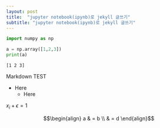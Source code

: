 ```yaml
---
layout: post
title:  "jupyter notebook(ipynb)로 jekyll 글쓰기"
subtitle: "jupyter notebook(ipynb)로 jekyll 글쓰기"
---
```


```python
import numpy as np
```
 

```python
a = np.array([1,2,3])
print(a)
```

    [1 2 3]


Markdown TEST

- Here
    - Here

$x_i + \epsilon = 1$

$$\begin{align} a & = b \\ & = d \end{align}$$
